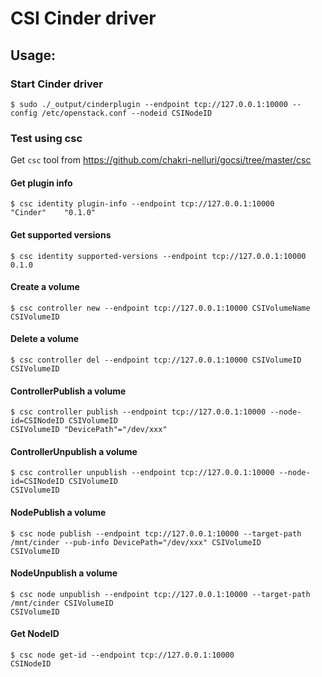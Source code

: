 # CSI Cinder driver

## Usage:

### Start Cinder driver
```
$ sudo ./_output/cinderplugin --endpoint tcp://127.0.0.1:10000 --config /etc/openstack.conf --nodeid CSINodeID
```

### Test using csc
Get ```csc``` tool from https://github.com/chakri-nelluri/gocsi/tree/master/csc

#### Get plugin info
```
$ csc identity plugin-info --endpoint tcp://127.0.0.1:10000
"Cinder"	"0.1.0"
```

#### Get supported versions
```
$ csc identity supported-versions --endpoint tcp://127.0.0.1:10000
0.1.0
```

#### Create a volume
```
$ csc controller new --endpoint tcp://127.0.0.1:10000 CSIVolumeName
CSIVolumeID
```

#### Delete a volume
```
$ csc controller del --endpoint tcp://127.0.0.1:10000 CSIVolumeID
CSIVolumeID
```

#### ControllerPublish a volume
```
$ csc controller publish --endpoint tcp://127.0.0.1:10000 --node-id=CSINodeID CSIVolumeID
CSIVolumeID	"DevicePath"="/dev/xxx"
```

#### ControllerUnpublish a volume
```
$ csc controller unpublish --endpoint tcp://127.0.0.1:10000 --node-id=CSINodeID CSIVolumeID
CSIVolumeID
```

#### NodePublish a volume
```
$ csc node publish --endpoint tcp://127.0.0.1:10000 --target-path /mnt/cinder --pub-info DevicePath="/dev/xxx" CSIVolumeID
CSIVolumeID
```

#### NodeUnpublish a volume
```
$ csc node unpublish --endpoint tcp://127.0.0.1:10000 --target-path /mnt/cinder CSIVolumeID
CSIVolumeID
```

#### Get NodeID
```
$ csc node get-id --endpoint tcp://127.0.0.1:10000
CSINodeID
```
